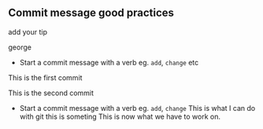 ## Commit message good practices

add your tip

george
- Start a commit message with a verb eg. `add`, `change` etc

This is the first commit

This is the second commit

- Start a commit message with a verb eg. `add`, `change` 
This is what I can do with git this is someting
This is now what we have to work on. 
